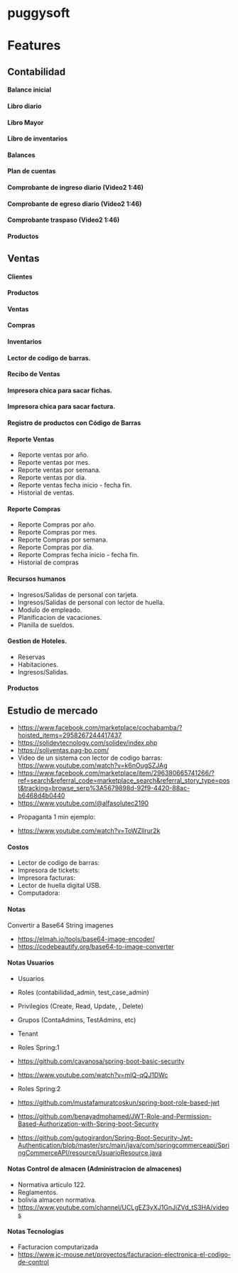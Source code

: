 # puggysoft

# Features
## Contabilidad
#### Balance inicial
#### Libro diario
#### Libro Mayor
#### Libro de inventarios
#### Balances
#### Plan de cuentas
#### Comprobante de ingreso diario (Video2 1:46)
#### Comprobante de egreso diario (Video2 1:46)
#### Comprobante traspaso (Video2 1:46)

#### Productos

## Ventas
#### Clientes
#### Productos
#### Ventas
#### Compras
#### Inventarios
#### Lector de codigo de barras.
#### Recibo de Ventas
#### Impresora chica para sacar fichas.
#### Impresora chica para sacar factura.
#### Registro de productos con Código de Barras

#### Reporte Ventas
- Reporte ventas por año.
- Reporte ventas por mes.
- Reporte ventas por semana.
- Reporte ventas por dia.
- Reporte ventas fecha inicio - fecha fin.
- Historial de ventas.

#### Reporte Compras
- Reporte Compras por año.
- Reporte Compras por mes.
- Reporte Compras por semana.
- Reporte Compras por dia.
- Reporte Compras fecha inicio - fecha fin.
- Historial de compras

#### Recursos humanos
- Ingresos/Salidas de personal con tarjeta.
- Ingresos/Salidas de personal con lector de huella.
- Modulo de empleado.
- Planificacion de vacaciones.
- Planilla de sueldos.

#### Gestion de Hoteles.
- Reservas
- Habitaciones.
- Ingresos/Salidas.

#### Productos

## Estudio de mercado
- https://www.facebook.com/marketplace/cochabamba/?hoisted_items=2958267244417437
- https://solidevtecnology.com/solidev/index.php
- https://soliventas.pag-bo.com/
- Video de un sistema con lector de codigo barras: https://www.youtube.com/watch?v=k6nOugSZJAg
- https://www.facebook.com/marketplace/item/296380665741266/?ref=search&referral_code=marketplace_search&referral_story_type=post&tracking=browse_serp%3A5679898d-92f9-4420-88ac-b6468d4b0440
- https://www.youtube.com/@alfasolutec2190

* Propaganta 1 min ejemplo:
- https://www.youtube.com/watch?v=ToWZlIrur2k

#### Costos

- Lector de codigo de barras:
- Impresora de tickets:
- Impresora facturas:
- Lector de huella digital USB.
- Computadora: 

#### Notas

Convertir a Base64 String imagenes
  - https://elmah.io/tools/base64-image-encoder/
  - https://codebeautify.org/base64-to-image-converter




#### Notas Usuarios

- Usuarios
- Roles (contabilidad_admin, test_case_admin)
- Privilegios (Create, Read, Update, , Delete)
- Grupos (ContaAdmins, TestAdmins, etc)
- Tenant


- Roles Spring:1
- https://github.com/cavanosa/spring-boot-basic-security
- https://www.youtube.com/watch?v=mIQ-qQJ1DWc


- Roles Spring:2
- https://github.com/mustafamuratcoskun/spring-boot-role-based-jwt
- https://github.com/benayadmohamed/JWT-Role-and-Permission-Based-Authorization-with-Spring-boot-Security
- https://github.com/gutogirardon/Spring-Boot-Security-Jwt-Authentication/blob/master/src/main/java/com/springcommerceapi/SpringCommerceAPI/resource/UsuarioResource.java


#### Notas Control de almacen (Administracion de almacenes)
- Normativa articulo 122.
- Reglamentos.
- bolivia almacen normativa.
- https://www.youtube.com/channel/UCLgEZ3yXJ1GnJiZVd_tS3HA/videos


#### Notas Tecnologias

- Facturacion computarizada
- https://www.jc-mouse.net/proyectos/facturacion-electronica-el-codigo-de-control